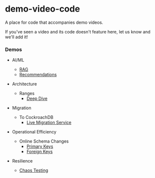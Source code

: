 # demo-video-code
A place for code that accompanies demo videos.

If you've seen a video and its code doesn't feature here, let us know and we'll add it!

### Demos

* AI/ML
  * [RAG](ai_ml/rag/README.md)
  * [Recommendations](ai_ml/recommendations/README.md)

* Architecture
  * Ranges
    * [Deep Dive](architecture/ranges/deep_dive/README.md)

* Migration
  * To CockroachDB
    * [Live Migration Service](migration/to_cockroachdb/live_migration_service/steps.md)

* Operational Efficiency
  * Online Schema Changes
    * [Primary Keys](online_schema_changes/primary_keys/README.md)
    * [Foreign Keys](online_schema_changes/foreign_keys/README.md)

* Resilience
  * [Chaos Testing](resilience/chaos_testing/README.md)